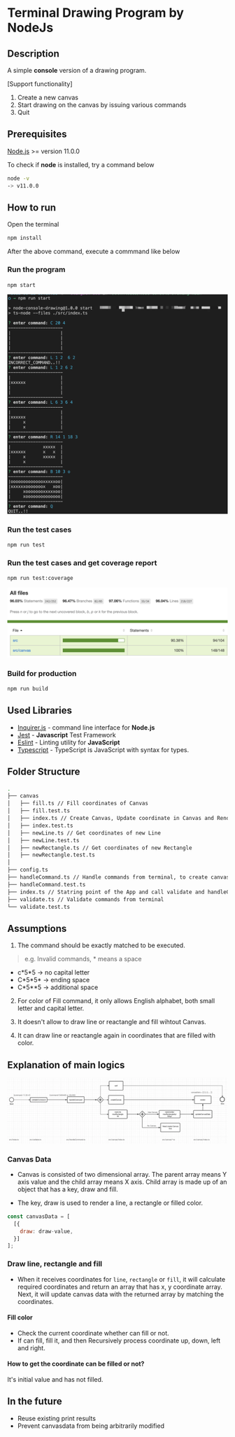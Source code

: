 # Terminal Drawing Program by NodeJs

## Description

A simple **console** version of a drawing program.

[Support functionality]

1. Create a new canvas
2. Start drawing on the canvas by issuing various commands
3. Quit

## Prerequisites

[Node.js](https://nodejs.org/en/) >= version 11.0.0

To check if **node** is installed, try a command below

```sh
node -v
-> v11.0.0
```

## How to run

Open the terminal

```sh
npm install
```

After the above command, execute a commmand like below

### Run the program

```sh
npm start
```

![Program snapshot](./docs/program.jpg "Program snapshot")

### Run the test cases

```sh
npm run test
```

### Run the test cases and get coverage report

```sh
npm run test:coverage
```

![Test case coverage](./docs/test_coverage.jpg "Test case coverage")

### Build for production

```sh
npm run build
```

## Used Libraries

* [Inquirer.js](https://github.com/SBoudrias/Inquirer.js) - command line interface for **Node.js**
* [Jest](https://facebook.github.io/jest/) - **Javascript** Test Framework
* [Eslint](https://eslint.org/) - Linting utility for **JavaScript**
* [Typescript](https://www.typescriptlang.org/) - TypeScript is JavaScript with syntax for types.

## Folder Structure

``` sh
.
├── canvas
│   ├── fill.ts // Fill coordinates of Canvas
│   ├── fill.test.ts
│   ├── index.ts // Create Canvas, Update coordinate in Canvas and Render Canvas
│   ├── index.test.ts
│   ├── newLine.ts // Get coordinates of new Line
│   ├── newLine.test.ts
│   ├── newRectangle.ts // Get coordinates of new Rectangle
│   ├── newRectangle.test.ts
│
├── config.ts
├── handleCommand.ts // Handle commands from terminal, to create canvas, create line, create rectangle and fill.
├── handleCommand.test.ts
├── index.ts // Statring point of the App and call validate and handleCommand
├── validate.ts // Validate commands from terminal
└── validate.test.ts
```

## Assumptions

1. The command should be exactly matched to be executed.
> e.g. Invalid commands, * means a space
* c\*5\*5 -> no capital letter
* C\*5\*5\* -> ending space
* C\*5\*\*5 -> additional space

2. For color of Fill command, it only allows English alphabet, both small letter and capital letter.

3. It doesn't allow to draw line or reactangle and fill wihtout Canvas.

4. It can draw line or reactangle again in coordinates that are filled with color.

## Explanation of main logics

![Main logics process](./docs/logic_process.jpg "Main logics process")

### Canvas Data

* Canvas is consisted of two dimensional array. The parent array means Y axis value and the child array means X axis. Child array is made up of an object that has a key, draw and fill.

* The key, draw is used to render a line, a rectangle or filled color.

```javascript
const canvasData = [
  [{
    draw: draw-value,
  }]
];
```

### Draw line, rectangle and fill

* When it receives coordinates for `line`, `rectangle` or `fill`, it will calculate required coordinates and return an array that has x, y coordinate array. Next, it will update canvas data with the returned array by matching the coordinates.

#### Fill color

* Check the current coordinate whether can fill or not.
* If can fill, fill it, and then Recursively process coordinate up, down, left and right.

#### How to get the coordinate can be filled or not?
It's initial value and has not filled.

## In the future
* Reuse existing print results
* Prevent canvasdata from being arbitrarily modified
